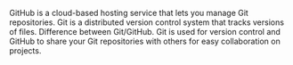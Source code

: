 GitHub is a cloud-based hosting service that lets you manage Git repositories.
Git is a distributed version control system that tracks versions of files.
Difference between Git/GitHub. Git is used for version control and GitHub to share your Git repositories with others for easy collaboration on projects.